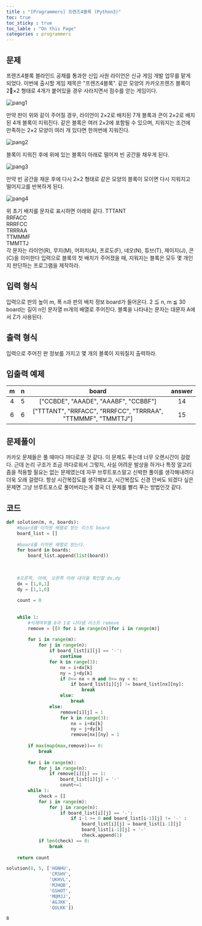 ```yaml
---
title : "[Programmers] 프렌즈4블록 (Python3)"
toc: true
toc_sticky : true
toc_lable : "On this Page"
categories : programmers
---
```

## 문제 
프렌즈4블록
블라인드 공채를 통과한 신입 사원 라이언은 신규 게임 개발 업무를 맡게 되었다. 이번에 출시할 게임 제목은 "프렌즈4블록".
같은 모양의 카카오프렌즈 블록이 2×2 형태로 4개가 붙어있을 경우 사라지면서 점수를 얻는 게임이다.

![pang1](/assets/images/algorithm/programmers/프렌즈4블록/pang1)

만약 판이 위와 같이 주어질 경우, 라이언이 2×2로 배치된 7개 블록과 콘이 2×2로 배치된 4개 블록이 지워진다. 같은 블록은 여러 2×2에 포함될 수 있으며, 지워지는 조건에 만족하는 2×2 모양이 여러 개 있다면 한꺼번에 지워진다.

![pang2](/assets/images/algorithm/programmers/프렌즈4블록/pang2)

블록이 지워진 후에 위에 있는 블록이 아래로 떨어져 빈 공간을 채우게 된다.

![pang3](/assets/images/algorithm/programmers/프렌즈4블록/pang3)

만약 빈 공간을 채운 후에 다시 2×2 형태로 같은 모양의 블록이 모이면 다시 지워지고 떨어지고를 반복하게 된다.

![pang4](/assets/images/algorithm/programmers/프렌즈4블록/pang4)

위 초기 배치를 문자로 표시하면 아래와 같다.
TTTANT   
RRFACC   
RRRFCC   
TRRRAA   
TTMMMF   
TMMTTJ   
각 문자는 라이언(R), 무지(M), 어피치(A), 프로도(F), 네오(N), 튜브(T), 제이지(J), 콘(C)을 의미한다
입력으로 블록의 첫 배치가 주어졌을 때, 지워지는 블록은 모두 몇 개인지 판단하는 프로그램을 제작하라.

## 입력 형식
입력으로 판의 높이 m, 폭 n과 판의 배치 정보 board가 들어온다.
2 ≦ n, m ≦ 30
board는 길이 n인 문자열 m개의 배열로 주어진다. 블록을 나타내는 문자는 대문자 A에서 Z가 사용된다.

## 출력 형식
입력으로 주어진 판 정보를 가지고 몇 개의 블록이 지워질지 출력하라.

## 입출력 예제
|m	|n	|board|	answer|
|:---:|:---:|:---:|:---:|
|4	|5	|["CCBDE", "AAADE", "AAABF", "CCBBF"]|	14|
|6	|6	|["TTTANT", "RRFACC", "RRRFCC", "TRRRAA", "TTMMMF", "TMMTTJ"]|	15|

## 문제풀이
카카오 문제들은 풀 때마다 까다로운 것 같다. 이 문제도 푸는데 너무 오랜시간이 걸렸다.
근데 논리 구조가 조금 까다로워서 그렇지, 사실 어려운 발상을 하거나 특정 알고리즘을 적용할 필요는 없는 문제였는데 자꾸 브루트포스말고 신박한 풀이를 생각해내려다 더욱 오래 걸렸다. 항상 시간복잡도를 생각해보고, 시간복잡도 신경 안써도 되겠다 싶은 문제면 그냥 브루트포스로 풀어버리는게 결국 더 문제를 빨리 푸는 방법인것 같다.
## 코드


```python
def solution(m, n, boards):
    #board를 이차원 배열로 받는 리스트 board
    board_list = []
    
    #board를 이차원 배열로 받는다.
    for board in boards:
        board_list.append(list(board))
    
    
    
    #오른쪽, 아래, 오른쪽 아래 대각을 확인할 dx,dy
    dx = [1,0,1]
    dy = [1,1,0]
    
    count = 0
    
    
    while 1:
        #삭제여부를 0과 1로 나타낼 리스트 remove
        remove = [[0 for i in range(n)]for i in range(m)]
        
        for i in range(m):
            for j in range(n):
                if board_list[i][j] == '-':
                    continue
                for k in range(3):
                    nx = i+dx[k]
                    ny = j+dy[k]
                    if 0<= nx < m and 0<= ny < n:
                        if board_list[i][j] != board_list[nx][ny]:
                            break
                    else:
                        break
                else:
                    remove[i][j] = 1
                    for k in range(3):
                        nx = i+dx[k]
                        ny = j+dy[k]
                        remove[nx][ny] = 1
                    
        if max(map(max,remove))== 0:
            break
            
        for i in range(m):
            for j in range(n):
                if remove[i][j] == 1:
                    board_list[i][j] = '-'
                    count+=1
        while 1:      
            check = []
            for i in range(m):
                for j in range(n):
                    if board_list[i][j] == '-':
                        if i-1 >= 0 and board_list[i-1][j] != '-' :
                            board_list[i][j] = board_list[i-1][j]
                            board_list[i-1][j] = '-'
                            check.append(1)
            if len(check) == 0:
                break
            
    return count
```


```python
solution(8, 5, ['HGNHU', 
                'CRSHV', 
                'UKHVL', 
                'MJHQB', 
                'GSHOT', 
                'MQMJJ', 
                'AGJKK', 
                'QULKK'])
```




    8


